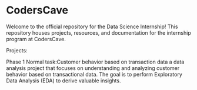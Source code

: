 # CodersCave
Welcome to the official repository for the Data Science Internship! This repository houses projects, resources, and documentation for the internship program at CodersCave.

Projects:

Phase 1
Normal task:Customer behavior based on transaction data
a data analysis project that focuses on understanding and analyzing customer behavior based on transactional data. The goal is to perform Exploratory
Data Analysis (EDA) to derive valuable insights.
